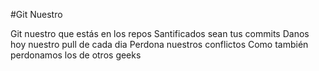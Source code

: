 #Git Nuestro

Git nuestro que estás en los repos
Santificados sean tus commits
Danos hoy nuestro pull de cada dia
Perdona nuestros conflictos
Como también perdonamos los de otros geeks